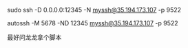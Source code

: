 sudo ssh -D 0.0.0.0:12345 -N myssh@35.194.173.107 -p 9522

autossh -M 5678 -ND 12345 myssh@35.194.173.107 -p 9522

最好问龙龙拿个脚本
